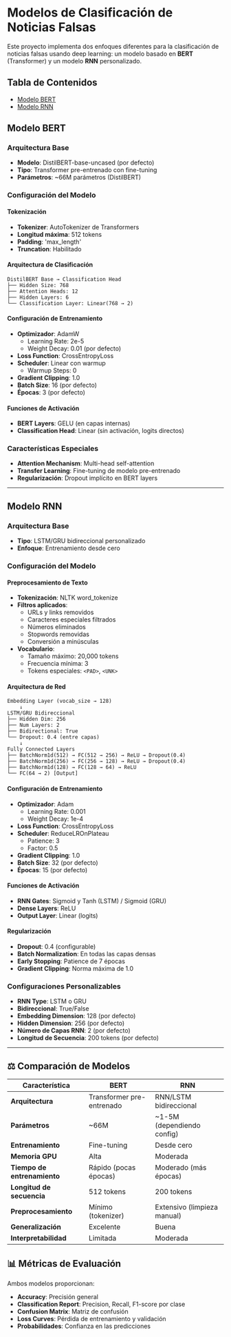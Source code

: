 # Modelos de Clasificación de Noticias Falsas

Este proyecto implementa dos enfoques diferentes para la clasificación de noticias falsas usando deep learning: un modelo basado en **BERT** (Transformer) y un modelo **RNN** personalizado.

## Tabla de Contenidos
- [Modelo BERT](#modelo-bert)
- [Modelo RNN](#modelo-rnn)

## Modelo BERT

### Arquitectura Base
- **Modelo**: DistilBERT-base-uncased (por defecto)
- **Tipo**: Transformer pre-entrenado con fine-tuning
- **Parámetros**: ~66M parámetros (DistilBERT)

### Configuración del Modelo

#### Tokenización
- **Tokenizer**: AutoTokenizer de Transformers
- **Longitud máxima**: 512 tokens
- **Padding**: 'max_length'
- **Truncation**: Habilitado

#### Arquitectura de Clasificación
```
DistilBERT Base → Classification Head
├── Hidden Size: 768
├── Attention Heads: 12
├── Hidden Layers: 6
└── Classification Layer: Linear(768 → 2)
```

#### Configuración de Entrenamiento
- **Optimizador**: AdamW
  - Learning Rate: 2e-5
  - Weight Decay: 0.01 (por defecto)
- **Loss Function**: CrossEntropyLoss
- **Scheduler**: Linear con warmup
  - Warmup Steps: 0
- **Gradient Clipping**: 1.0
- **Batch Size**: 16 (por defecto)
- **Épocas**: 3 (por defecto)

#### Funciones de Activación
- **BERT Layers**: GELU (en capas internas)
- **Classification Head**: Linear (sin activación, logits directos)

### Características Especiales
- **Attention Mechanism**: Multi-head self-attention
- **Transfer Learning**: Fine-tuning de modelo pre-entrenado
- **Regularización**: Dropout implícito en BERT layers

---

## Modelo RNN

### Arquitectura Base
- **Tipo**: LSTM/GRU bidireccional personalizado
- **Enfoque**: Entrenamiento desde cero

### Configuración del Modelo

#### Preprocesamiento de Texto
- **Tokenización**: NLTK word_tokenize
- **Filtros aplicados**:
  - URLs y links removidos
  - Caracteres especiales filtrados
  - Números eliminados
  - Stopwords removidas
  - Conversión a minúsculas
- **Vocabulario**:
  - Tamaño máximo: 20,000 tokens
  - Frecuencia mínima: 3
  - Tokens especiales: `<PAD>`, `<UNK>`

#### Arquitectura de Red
```
Embedding Layer (vocab_size → 128)
    ↓
LSTM/GRU Bidireccional
├── Hidden Dim: 256
├── Num Layers: 2
├── Bidirectional: True
└── Dropout: 0.4 (entre capas)
    ↓
Fully Connected Layers
├── BatchNorm1d(512) → FC(512 → 256) → ReLU → Dropout(0.4)
├── BatchNorm1d(256) → FC(256 → 128) → ReLU → Dropout(0.4)
├── BatchNorm1d(128) → FC(128 → 64) → ReLU
└── FC(64 → 2) [Output]
```

#### Configuración de Entrenamiento
- **Optimizador**: Adam
  - Learning Rate: 0.001
  - Weight Decay: 1e-4
- **Loss Function**: CrossEntropyLoss
- **Scheduler**: ReduceLROnPlateau
  - Patience: 3
  - Factor: 0.5
- **Gradient Clipping**: 1.0
- **Batch Size**: 32 (por defecto)
- **Épocas**: 15 (por defecto)

#### Funciones de Activación
- **RNN Gates**: Sigmoid y Tanh (LSTM) / Sigmoid (GRU)
- **Dense Layers**: ReLU
- **Output Layer**: Linear (logits)

#### Regularización
- **Dropout**: 0.4 (configurable)
- **Batch Normalization**: En todas las capas densas
- **Early Stopping**: Patience de 7 épocas
- **Gradient Clipping**: Norma máxima de 1.0

### Configuraciones Personalizables
- **RNN Type**: LSTM o GRU
- **Bidireccional**: True/False
- **Embedding Dimension**: 128 (por defecto)
- **Hidden Dimension**: 256 (por defecto)
- **Número de Capas RNN**: 2 (por defecto)
- **Longitud de Secuencia**: 200 tokens (por defecto)

---

## ⚖️ Comparación de Modelos

| Característica | BERT | RNN |
|----------------|------|-----|
| **Arquitectura** | Transformer pre-entrenado | RNN/LSTM bidireccional |
| **Parámetros** | ~66M | ~1-5M (dependiendo config) |
| **Entrenamiento** | Fine-tuning | Desde cero |
| **Memoria GPU** | Alta | Moderada |
| **Tiempo de entrenamiento** | Rápido (pocas épocas) | Moderado (más épocas) |
| **Longitud de secuencia** | 512 tokens | 200 tokens |
| **Preprocesamiento** | Mínimo (tokenizer) | Extensivo (limpieza manual) |
| **Generalización** | Excelente | Buena |
| **Interpretabilidad** | Limitada | Moderada |


## 📊 Métricas de Evaluación

Ambos modelos proporcionan:
- **Accuracy**: Precisión general
- **Classification Report**: Precision, Recall, F1-score por clase
- **Confusion Matrix**: Matriz de confusión
- **Loss Curves**: Pérdida de entrenamiento y validación
- **Probabilidades**: Confianza en las predicciones